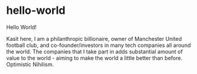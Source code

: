 # hello-world

Hello World! 

Kasit here, I am a philanthropic billionaire, owner of Manchester United football club, and co-founder/investors in many tech companies all around the world. The companies that I take part in adds substantial amount of value to the world - aiming to make the world a little better than before. Optimistic Nihilism. 
